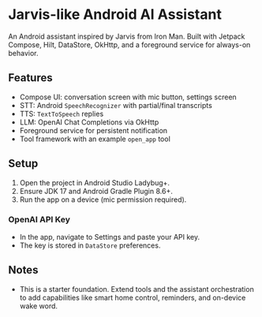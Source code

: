 # Jarvis-like Android AI Assistant

An Android assistant inspired by Jarvis from Iron Man. Built with Jetpack Compose, Hilt, DataStore, OkHttp, and a foreground service for always-on behavior.

## Features
- Compose UI: conversation screen with mic button, settings screen
- STT: Android `SpeechRecognizer` with partial/final transcripts
- TTS: `TextToSpeech` replies
- LLM: OpenAI Chat Completions via OkHttp
- Foreground service for persistent notification
- Tool framework with an example `open_app` tool

## Setup
1. Open the project in Android Studio Ladybug+.
2. Ensure JDK 17 and Android Gradle Plugin 8.6+.
3. Run the app on a device (mic permission required).

### OpenAI API Key
- In the app, navigate to Settings and paste your API key.
- The key is stored in `DataStore` preferences.

## Notes
- This is a starter foundation. Extend tools and the assistant orchestration to add capabilities like smart home control, reminders, and on-device wake word.
